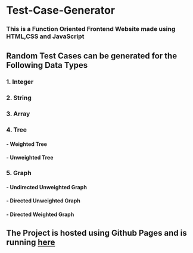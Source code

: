 # Test-Case-Generator
### This is a Function Oriented Frontend Website made using **HTML**,**CSS** and **JavaScript**

## Random Test Cases can be generated for the Following Data Types
 ### 1. Integer
 ### 2. String
 ### 3. Array
 ### 4. Tree
 ####   - Weighted Tree
 ####   - Unweighted Tree
 ### 5. Graph
 ####   - Undirected Unweighted Graph
 ####   - Directed Unweighted Graph
 ####   - Directed Weighted Graph


## The Project is hosted using Github Pages and is running [here](https://21shadow10.github.io/Test-Case-Generator/HTML/integer.html)
